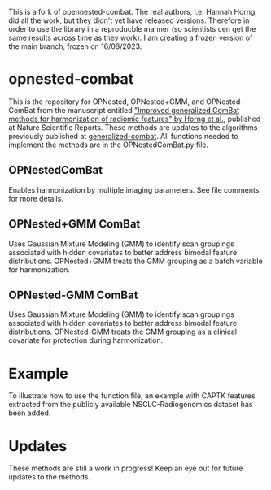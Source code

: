 This is a fork of opennested-combat. The real authors, i.e. Hannah Horng, did all the work, but they didn't yet have released versions. Therefore in order to use the library in a reproducble manner (so scientists cen get the same results across time as they work). I am creating a frozen version of the main branch, frozen on 16/08/2023.



# opnested-combat
This is the repository for OPNested, OPNested+GMM, and OPNested-ComBat from the manuscript entitled ["Improved generalized ComBat methods for harmonization of radiomic features" by Horng et al.](https://rdcu.be/cZf2n), published at Nature Scientific Reports. These methods are updates to the algorithms previously published at [generalized-combat](https://github.com/hannah-horng/generalized-combat). All functions needed to implement the methods are in the OPNestedComBat.py file.

## OPNestedComBat
Enables harmonization by multiple imaging parameters. See file comments for more details.

## OPNested+GMM ComBat
Uses Gaussian Mixture Modeling (GMM) to identify scan groupings associated with hidden covariates to better address bimodal feature distributions. OPNested+GMM treats the GMM grouping as a batch variable for harmonization.

## OPNested-GMM ComBat
Uses Gaussian Mixture Modeling (GMM) to identify scan groupings associated with hidden covariates to better address bimodal feature distributions. OPNested-GMM treats the GMM grouping as a clinical covariate for protection during harmonization.

# Example
To illustrate how to use the function file, an example with CAPTK features extracted from the publicly available NSCLC-Radiogenomics dataset has been added.

# Updates
These methods are still a work in progress! Keep an eye out for future updates to the methods. 
